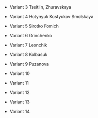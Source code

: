 * Variant 3 Tseitlin, Zhuravskaya

* Variant 4 Hotynyuk Kostyukov Smolskaya

* Variant 5 Sirotko Fomich

* Variant 6 Grinchenko

* Variant 7 Leonchik

* Variant 8 Kolbasuk

* Variant 9 Puzanova

* Variant 10

* Variant 11

* Variant 12

* Variant 13

* Variant 14
